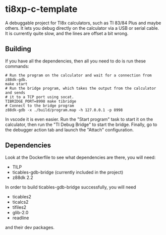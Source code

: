 # ti8xp-c-template

A debuggable project for TI8x calculators, such as TI 83/84 Plus and maybe others.
It lets you debug directly on the calculator via a USB or serial cable.
It is currently quite slow, and the lines are offset a bit wrong.

## Building
If you have all the dependencies, then all you need to do is run these commands:

```
# Run the program on the calculator and wait for a connection from z88dk-gdb.
make start
# Run the bridge program, which takes the output from the calculator and sends
# it to a TCP port using socat.
TIBRIDGE_PORT=8998 make tibridge
# Connect to the bridge program
z88dk-gdb -x ./build/program.map -h 127.0.0.1 -p 8998
```

In vscode it is even easier. Run the "Start program" task to start it on the 
calculator, then run the "TI Debug Bridge" to start the bridge. Finally, go
to the debugger action tab and launch the "Attach" configuration.

## Dependencies

Look at the Dockerfile to see what dependencies are there, you will need:

* TILP
* ticables-gdb-bridge (currently included in the project)
* z88dk 2.2

In order to build ticables-gdb-bridge successfully, you will need

* ticables2
* ticalcs2
* tifiles2
* glib-2.0
* readline

and their dev packages.
